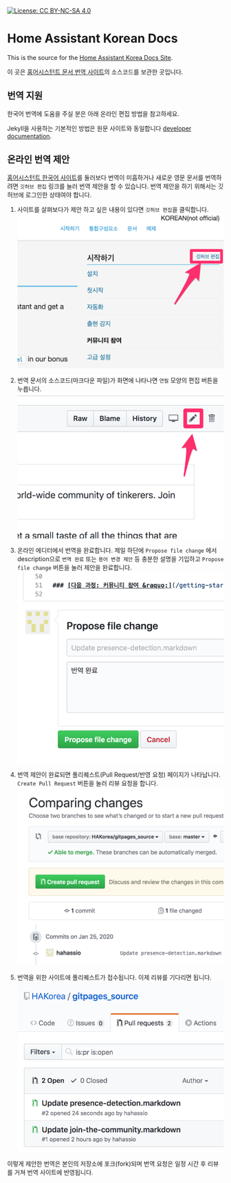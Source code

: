 [![License: CC BY-NC-SA 4.0](https://img.shields.io/badge/License-CC%20BY--NC--SA%204.0-lightgrey.svg)](https://creativecommons.org/licenses/by-nc-sa/4.0/)

# Home Assistant Korean Docs

This is the source for the [Home Assistant Korea Docs Site](https://hakorea.github.io).

이 곳은 [홈어시스턴트 문서 번역 사이트](https://hakorea.github.io)의 소스코드를 보관한 곳입니다.

## 번역 지원

한국어 번역에 도움을 주실 분은 아래 온라인 편집 방법을 참고하세요.

Jekyll을 사용하는 기본적인 방법은 원문 사이트와 동일합니다 [developer documentation](https://developers.home-assistant.io/docs/documentation_index.html).

## 온라인 번역 제안

[홈어시스턴트 한국어 사이트](https://hakorea.github.io)를 둘러보다 번역이 미흡하거나 새로운 영문 문서를 번역하려면 `깃허브 편집` 링크를 눌러 번역 제안을 할 수 있습니다. 번역 제안을 하기 위해서는 깃허브에 로그인한 상태여야 합니다.

1. 사이트를 살펴보다가 제안 하고 싶은 내용이 있다면 `깃허브 편집`을 클릭합니다.
![이미지](./images/git01.png)

2. 번역 문서의 소스코드(마크다운 파일)가 화면에 나타나면 `연필` 모양의 편집 버튼을 누릅니다.
![이미지](./images/git02.png)

3. 온라인 에디터에서 번역을 완료합니다. 제일 하단에 `Propose file change` 에서 description으로 `번역 완료` 또는 `용어 변경 제안` 등 충분한 설명을 기입하고 `Propose file change` 버튼을 눌러 제안을 완료합니다.
![이미지](./images/git03.png)

4. 번역 제안이 완료되면 풀리퀘스트(Pull Request/반영 요청) 페이지가 나타납니다. `Create Pull Request` 버튼을 눌러 리뷰 요청을 합니다.
![이미지](./images/git04.png)

5. 번역을 위한 사이트에 풀리퀘스트가 접수됩니다. 이제 리뷰를 기다리면 됩니다.
![이미지](./images/git05.png)

이렇게 제안한 번역은 본인의 저장소에 포크(fork)되며 번역 요청은 일정 시간 후 리뷰를 거쳐 번역 사이트에 반영됩니다.
